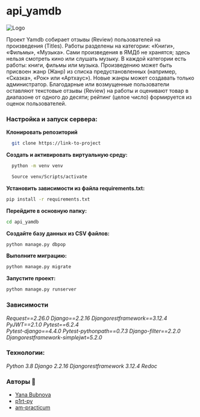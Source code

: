 # api_yamdb

![Logo](https://cdn-irec.r-99.com/sites/default/files/product-images/399872/EOXOqQkXnjTMTRnIpMUSvQ.jpg)


Проект Yamdb собирает отзывы (Review) пользователей на произведения (Titles).
Работы разделены на категории: «Книги», «Фильмы», «Музыка».
Сами произведения в ЯМДб не хранятся; здесь нельзя смотреть кино или слушать музыку.
В каждой категории есть работы: книги, фильмы или музыка.
Произведению может быть присвоен жанр (Жанр) из списка предустановленных (например, «Сказка», «Рок» или «Артхаус»). Новые жанры может создавать только администратор.
Благодарные или возмущенные пользователи оставляют текстовые отзывы (Review) на работы и оценивают товар в диапазоне от одного до десяти; рейтинг (целое число) формируется из оценок пользователей.

### Настройка и запуск сервера: 
**Клонировать репозиторий**
```bash
  git clone https://link-to-project
```
**Создать и активировать виртуальную среду:**
```bash
  python -m venv venv
```
``` bash
  Source venv/Scripts/activate
```

**Установить зависимости из файла requirements.txt:**
```bash
pip install -r requirements.txt
```

**Перейдите в основную папку:**
```bash
cd api_yamdb
```

**Создайте базу данных из CSV файлов:**
```bash
python manage.py dbpop
```

**Выполните миграцию:**
```bash
python manage.py migrate
```

**Запустите проект:**
```bash
python manage.py runserver
```

### Зависимости
_Request==2.26.0
Django==2.2.16
Djangorestframework==3.12.4
PyJWT==2.1.0
Pytest==6.2.4\
Pytest-django==4.4.0
Pytest-pythonpath==0.7.3
Django-filter==2.2.0
Djangorestframework-simplejwt=5.2.0_

### Технологии:
_Python 3.8
Django 2.2.16
Djangorestframework 3.12.4
Redoc_

### Авторы  🔗

- [Yana Bubnova](https://github.com/Kasaress) 
- [p1rt-py](https://github.com/p1rt-py)
- [am-practicum](https://github.com/am-practicum)
